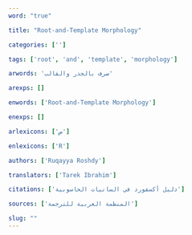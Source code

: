 ```yaml
---
word: "true"

title: "Root-and-Template Morphology"

categories: ['']

tags: ['root', 'and', 'template', 'morphology']

arwords: 'صرف بالجذر والقالب'

arexps: []

enwords: ['Root-and-Template Morphology']

enexps: []

arlexicons: ['ص']

enlexicons: ['R']

authors: ['Ruqayya Roshdy']

translators: ['Tarek Ibrahim']

citations: ['دليل أكسفورد في السانيات الحاسوبية']

sources: ['المنظمة العربية للترجمة']

slug: ""
---
```

